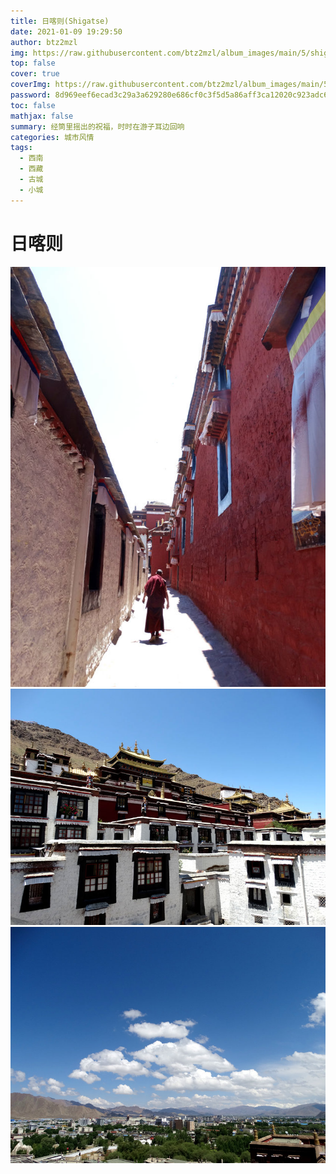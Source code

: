 ```yaml
---
title: 日喀则(Shigatse)
date: 2021-01-09 19:29:50
author: btz2mzl
img: https://raw.githubusercontent.com/btz2mzl/album_images/main/5/shigatse_2.jpg
top: false
cover: true
coverImg: https://raw.githubusercontent.com/btz2mzl/album_images/main/5/shigatse_2.jpg
password: 8d969eef6ecad3c29a3a629280e686cf0c3f5d5a86aff3ca12020c923adc6c92
toc: false
mathjax: false
summary: 经筒里摇出的祝福，时时在游子耳边回响
categories: 城市风情
tags:
  - 西南
  - 西藏
  - 古城
  - 小城
---
```

# 日喀则
![独行的僧人（扎什伦布寺）](https://raw.githubusercontent.com/btz2mzl/album_images/main/5/shigatse_1.jpg)
![金色的屋顶与湛蓝的天空交相辉映（扎什伦布寺）](https://raw.githubusercontent.com/btz2mzl/album_images/main/5/shigatse_2.jpg)
![高原小城（扎什伦布寺视角）](https://raw.githubusercontent.com/btz2mzl/album_images/main/5/shigatse_3.jpg)
